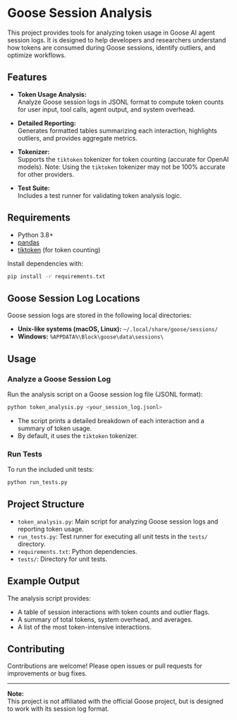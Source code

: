 # Goose Session Analysis

This project provides tools for analyzing token usage in Goose AI agent session logs. It is designed to help developers and researchers understand how tokens are consumed during Goose sessions, identify outliers, and optimize workflows.

## Features

- **Token Usage Analysis:**  
  Analyze Goose session logs in JSONL format to compute token counts for user input, tool calls, agent output, and system overhead.

- **Detailed Reporting:**  
  Generates formatted tables summarizing each interaction, highlights outliers, and provides aggregate metrics.

- **Tokenizer:**  
  Supports the `tiktoken` tokenizer for token counting (accurate for OpenAI models).
  Note: Using the `tiktoken` tokenizer may not be 100% accurate for other providers.
  

- **Test Suite:**  
  Includes a test runner for validating token analysis logic.

## Requirements

- Python 3.8+
- [pandas](https://pandas.pydata.org/)
- [tiktoken](https://github.com/openai/tiktoken) (for token counting)

Install dependencies with:

```sh
pip install -r requirements.txt
```

## Goose Session Log Locations

Goose session logs are stored in the following local directories:

- **Unix-like systems (macOS, Linux):** `~/.local/share/goose/sessions/`
- **Windows:** `%APPDATA%\Block\goose\data\sessions\`

## Usage

### Analyze a Goose Session Log

Run the analysis script on a Goose session log file (JSONL format):

```sh
python token_analysis.py <your_session_log.jsonl>
```

- The script prints a detailed breakdown of each interaction and a summary of token usage.
- By default, it uses the `tiktoken` tokenizer.

### Run Tests

To run the included unit tests:

```sh
python run_tests.py
```

## Project Structure

- `token_analysis.py`: Main script for analyzing Goose session logs and reporting token usage.
- `run_tests.py`: Test runner for executing all unit tests in the `tests/` directory.
- `requirements.txt`: Python dependencies.
- `tests/`: Directory for unit tests.

## Example Output

The analysis script provides:

- A table of session interactions with token counts and outlier flags.
- A summary of total tokens, system overhead, and averages.
- A list of the most token-intensive interactions.

## Contributing

Contributions are welcome! Please open issues or pull requests for improvements or bug fixes.

---

**Note:**  
This project is not affiliated with the official Goose project, but is designed to work with its session log format.